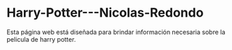 # Harry-Potter---Nicolas-Redondo
Esta página web está diseñada para brindar información necesaria sobre la pelicula de harry potter.
